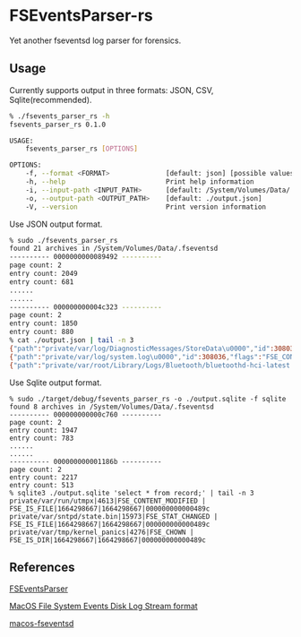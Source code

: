 # FSEventsParser-rs
Yet another fseventsd log parser for forensics.

## Usage
Currently supports output in three formats: JSON, CSV, Sqlite(recommended).
```bash
% ./fsevents_parser_rs -h
fsevents_parser_rs 0.1.0

USAGE:
    fsevents_parser_rs [OPTIONS]

OPTIONS:
    -f, --format <FORMAT>              [default: json] [possible values: json, csv, sqlite]
    -h, --help                         Print help information
    -i, --input-path <INPUT_PATH>      [default: /System/Volumes/Data/.fseventsd]
    -o, --output-path <OUTPUT_PATH>    [default: ./output.json]
    -V, --version                      Print version information
```

Use JSON output format.
```bash
% sudo ./fsevents_parser_rs
found 21 archives in /System/Volumes/Data/.fseventsd
---------- 0000000000089492 ----------
page count: 2
entry count: 2049
entry count: 681
......
......
---------- 000000000004c323 ----------
page count: 2
entry count: 1850
entry count: 880
% cat ./output.json | tail -n 3
{"path":"private/var/log/DiagnosticMessages/StoreData\u0000","id":308039,"flags":"FSE_CONTENT_MODIFIED | FSE_IS_FILE","create_ts":1664093703,"modify_ts":1664093703,"source":"000000000004c323"}
{"path":"private/var/log/system.log\u0000","id":308036,"flags":"FSE_CONTENT_MODIFIED | FSE_IS_FILE","create_ts":1664093703,"modify_ts":1664093703,"source":"000000000004c323"}
{"path":"private/var/root/Library/Logs/Bluetooth/bluetoothd-hci-latest.pklg\u0000","id":309733,"flags":"FSE_CONTENT_MODIFIED | FSE_IS_FILE","create_ts":1664093703,"modify_ts":1664093703,"source":"000000000004c323"}
```

Use Sqlite output format.
```
% sudo ./target/debug/fsevents_parser_rs -o ./output.sqlite -f sqlite
found 8 archives in /System/Volumes/Data/.fseventsd
---------- 000000000000c760 ----------
page count: 2
entry count: 1947
entry count: 783
......
......
---------- 000000000001186b ----------
page count: 2
entry count: 2217
entry count: 513
% sqlite3 ./output.sqlite 'select * from record;' | tail -n 3
private/var/run/utmpx|4613|FSE_CONTENT_MODIFIED | FSE_IS_FILE|1664298667|1664298667|000000000000489c
private/var/sntpd/state.bin|15973|FSE_STAT_CHANGED | FSE_IS_FILE|1664298667|1664298667|000000000000489c
private/var/tmp/kernel_panics|4276|FSE_CHOWN | FSE_IS_DIR|1664298667|1664298667|000000000000489c
```

## References
[FSEventsParser](https://github.com/dlcowen/FSEventsParser)

[MacOS File System Events Disk Log Stream format](https://github.com/libyal/dtformats/blob/main/documentation/MacOS%20File%20System%20Events%20Disk%20Log%20Stream%20format.asciidoc)

[macos-fseventsd](https://github.com/puffyCid/macos-fseventsd)